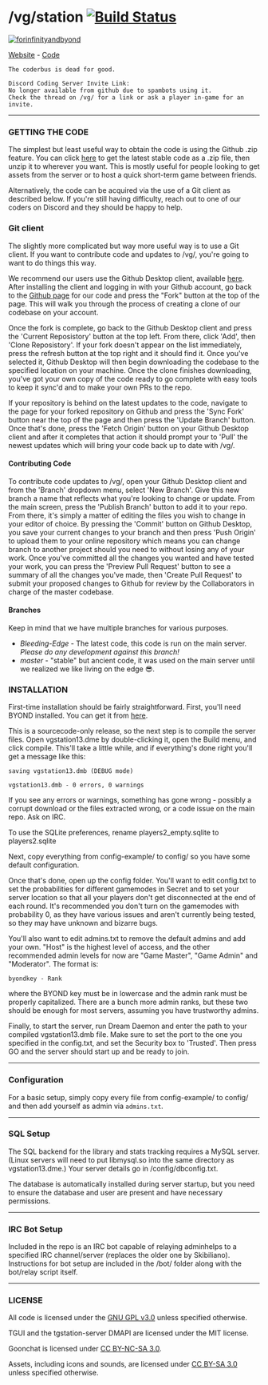 # /vg/station [![Build Status](https://travis-ci.org/vgstation-coders/vgstation13.svg?branch=master)](https://travis-ci.org/vgstation-coders/vgstation13)

[![forinfinityandbyond](https://user-images.githubusercontent.com/5211576/29499758-4efff304-85e6-11e7-8267-62919c3688a9.gif)](https://www.reddit.com/r/SS13/comments/5oplxp/what_is_the_main_problem_with_byond_as_an_engine/dclbu1a)

[Website](http://ss13.moe) - [Code](https://github.com/vgstation-coders/vgstation13)
```
The coderbus is dead for good.

Discord Coding Server Invite Link:
No longer available from github due to spambots using it.
Check the thread on /vg/ for a link or ask a player in-game for an invite.
```

---

### GETTING THE CODE
The simplest but least useful way to obtain the code is using the Github .zip feature. You can click [here](https://github.com/vgstation-coders/vgstation13/archive/Bleeding-Edge.zip) to get the latest stable code as a .zip file, then unzip it to wherever you want. This is mostly useful for people looking to get assets from the server or to host a quick short-term game between friends.

Alternatively, the code can be acquired via the use of a Git client as described below. If you're still having difficulty, reach out to one of our coders on Discord and they should be happy to help.

### Git client

The slightly more complicated but way more useful way is to use a Git client. If you want to contribute code and updates to /vg/, you're going to want to do things this way.

We recommend our users use the Github Desktop client, available [here](https://desktop.github.com/). After installing the client and logging in with your Github account, go back to the [Github page](https://github.com/vgstation-coders/vgstation13) for our code and press the "Fork" button at the top of the page. This will walk you through the process of creating a clone of our codebase on your account.

Once the fork is complete, go back to the Github Desktop client and press the 'Current Reposistory' button at the top left. From there, click 'Add', then 'Clone Reposistory'. If your fork doesn't appear on the list immediately, press the refresh button at the top right and it should find it. Once you've selected it, Github Desktop will then begin downloading the codebase to the specified location on your machine. Once the clone finishes downloading, you've got your own copy of the code ready to go complete with easy tools to keep it sync'd and to make your own PRs to the repo.

If your repository is behind on the latest updates to the code, navigate to the page for your forked repository on Github and press the 'Sync Fork' button near the top of the page and then press the 'Update Branch' button. Once that's done, press the 'Fetch Origin' button on your Github Desktop client and after it completes that action it should prompt your to 'Pull' the newest updates which will bring your code back up to date with /vg/.

#### Contributing Code

To contribute code updates to /vg/, open your Github Desktop client and from the 'Branch' dropdown menu, select 'New Branch'. Give this new branch a name that reflects what you're looking to change or update. From the main screen, press the 'Publish Branch' button to add it to your repo. From there, it's simply a matter of editing the files you wish to change in your editor of choice. By pressing the 'Commit' button on Github Desktop, you save your current changes to your branch and then press 'Push Origin' to upload them to your online repository which means you can change branch to another project should you need to without losing any of your work. Once you've committed all the changes you wanted and have tested your work, you can press the 'Preview Pull Request' button to see a summary of all the changes you've made, then 'Create Pull Request' to submit your proposed changes to Github for review by the Collaborators in charge of the master codebase.

#### Branches

Keep in mind that we have multiple branches for various purposes.

* *Bleeding-Edge* - The latest code, this code is run on the main server.  _Please do any development against this branch!_
* *master* - "stable" but ancient code, it was used on the main server until we realized we like living on the edge  :sunglasses:.

### INSTALLATION

First-time installation should be fairly straightforward.  First, you'll need BYOND installed.  You can get it from [here](http://www.byond.com/).

This is a sourcecode-only release, so the next step is to compile the server files.  Open vgstation13.dme by double-clicking it, open the Build menu, and click compile.  This'll take a little while, and if everything's done right you'll get a message like this:

    saving vgstation13.dmb (DEBUG mode)

    vgstation13.dmb - 0 errors, 0 warnings

If you see any errors or warnings, something has gone wrong - possibly a corrupt download or the files extracted wrong, or a code issue on the main repo.  Ask on IRC.

To use the SQLite preferences, rename players2_empty.sqlite to players2.sqlite

Next, copy everything from config-example/ to config/ so you have some default configuration.

Once that's done, open up the config folder.  You'll want to edit config.txt to set the probabilities for different gamemodes in Secret and to set your server location so that all your players don't get disconnected at the end of each round.  It's recommended you don't turn on the gamemodes with probability 0, as they have various issues and aren't currently being tested, so they may have unknown and bizarre bugs.

You'll also want to edit admins.txt to remove the default admins and add your own.  "Host" is the highest level of access, and the other recommended admin levels for now are "Game Master", "Game Admin" and "Moderator".  The format is:

    byondkey - Rank

where the BYOND key must be in lowercase and the admin rank must be properly capitalized.  There are a bunch more admin ranks, but these two should be enough for most servers, assuming you have trustworthy admins.

Finally, to start the server, run Dream Daemon and enter the path to your compiled vgstation13.dmb file.  Make sure to set the port to the one you  specified in the config.txt, and set the Security box to 'Trusted'.  Then press GO and the server should start up and be ready to join.

---

### Configuration

For a basic setup, simply copy every file from config-example/ to config/ and then add yourself as admin via `admins.txt`.

---

### SQL Setup

The SQL backend for the library and stats tracking requires a MySQL server.  (Linux servers will need to put libmysql.so into the same directory as vgstation13.dme.)  Your server details go in /config/dbconfig.txt.

The database is automatically installed during server startup, but you need to ensure the database and user are present and have necessary permissions.

---

### IRC Bot Setup

Included in the repo is an IRC bot capable of relaying adminhelps to a specified IRC channel/server (replaces the older one by Skibiliano).  Instructions for bot setup are included in the /bot/ folder along with the bot/relay script itself.

---

### LICENSE

All code is licensed under the [GNU GPL v3.0](https://www.gnu.org/licenses/gpl-3.0.html) unless specified otherwise.

TGUI and the tgstation-server DMAPI are licensed under the MIT license.

Goonchat is licensed under [CC BY-NC-SA 3.0](http://creativecommons.org/licenses/by-nc-sa/3.0/us/).

Assets, including icons and sounds, are licensed under [CC BY-SA 3.0](http://creativecommons.org/licenses/by-sa/3.0/us/) unless specified otherwise.
